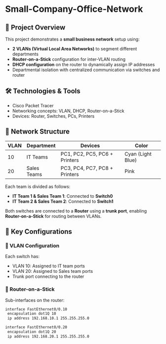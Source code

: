 # Small-Company-Office-Network

## 📘 Project Overview

This project demonstrates a **small business network** setup using:
- **2 VLANs (Virtual Local Area Networks)** to segment different departments
- **Router-on-a-Stick** configuration for inter-VLAN routing
- **DHCP configuration** on the router to dynamically assign IP addresses
- Departmental isolation with centralized communication via switches and router

## 🛠 Technologies & Tools
- Cisco Packet Tracer
- Networking concepts: VLAN, DHCP, Router-on-a-Stick
- Devices: Router, Switches, PCs, Printers

## 🧩 Network Structure

| VLAN | Department  | Devices                     | Color            |
|------|-------------|-----------------------------|------------------|
| 10   | IT Teams    | PC1, PC2, PC5, PC6 + Printers | Cyan (Light Blue) |
| 20   | Sales Teams | PC3, PC4, PC7, PC8 + Printers | Pink             |

Each team is divided as follows:
- **IT Team 1 & Sales Team 1**: Connected to **Switch0**
- **IT Team 2 & Sales Team 2**: Connected to **Switch1**

Both switches are connected to a **Router** using a **trunk port**, enabling **Router-on-a-Stick** for routing between VLANs.

## 🔧 Key Configurations

### 🔹 VLAN Configuration
Each switch has:
- VLAN 10: Assigned to IT team ports
- VLAN 20: Assigned to Sales team ports
- Trunk port connecting to the router

### 🔹 Router-on-a-Stick
Sub-interfaces on the router:
```bash
interface FastEthernet0/0.10
 encapsulation dot1Q 10
 ip address 192.168.10.1 255.255.255.0

interface FastEthernet0/0.20
 encapsulation dot1Q 20
 ip address 192.168.20.1 255.255.255.0
